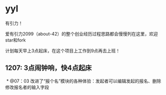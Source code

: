 # yyl
有引力！

爱有引力2099（about-42）的整个创业经历过程思路都会慢慢列在这里，欢迎star和fork

计划每天早上3点起床，在这个项目上工作到9点再去上班！

## 1207: 3点闹钟响，快4点起床
  * @07：03  改进了“报个名”模块的各种体验：发起者可以编辑发起的报名、删除修改报名者的输入字段
  
 
